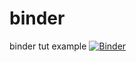 # binder
binder tut example
[![Binder](https://mybinder.org/badge_logo.svg)](https://mybinder.org/v2/gh/JackTrueax/binder/HEAD)
